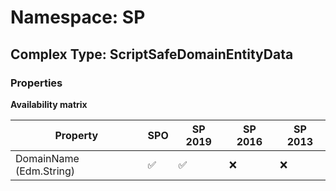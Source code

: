 # Namespace: SP

## Complex Type: ScriptSafeDomainEntityData

### Properties

**Availability matrix**

Property | SPO | SP 2019 | SP 2016 | SP 2013
----------|-----|---------|---------|--------
DomainName (Edm.String) | ✅ | ✅ | ❌ | ❌

